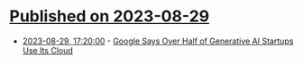 # [Published on 2023-08-29](index.md)

* [2023-08-29, 17:20:00](https://tech.slashdot.org/story/23/08/29/1711253/google-says-over-half-of-generative-ai-startups-use-its-cloud?utm_source=rss1.0mainlinkanon&utm_medium=feed) - [Google Says Over Half of Generative AI Startups Use Its Cloud](https://tech.slashdot.org/story/23/08/29/1711253/google-says-over-half-of-generative-ai-startups-use-its-cloud?utm_source=rss1.0mainlinkanon&utm_medium=feed)
